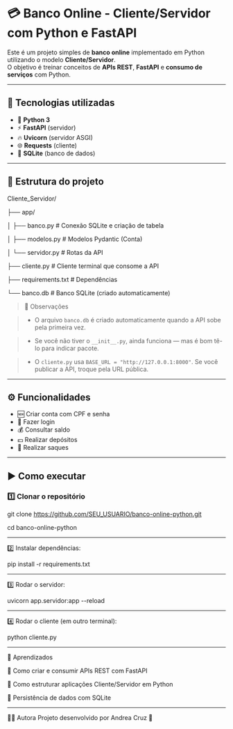 # 💳 Banco Online - Cliente/Servidor com Python e FastAPI  

Este é um projeto simples de **banco online** implementado em Python utilizando o modelo **Cliente/Servidor**.  
O objetivo é treinar conceitos de **APIs REST**, **FastAPI** e **consumo de serviços** com Python.  

---

## 🚀 Tecnologias utilizadas
- 🐍 **Python 3**
- ⚡ **FastAPI** (servidor)
- 🔥 **Uvicorn** (servidor ASGI)
- 🌐 **Requests** (cliente)
- 💾 **SQLite** (banco de dados)

---

## 📂 Estrutura do projeto

Cliente_Servidor/

├── app/

│ ├── banco.py # Conexão SQLite e criação de tabela

│ ├── modelos.py # Modelos Pydantic (Conta)

│ └── servidor.py # Rotas da API

├── cliente.py # Cliente terminal que consome a API

├── requirements.txt # Dependências

└── banco.db # Banco SQLite (criado automaticamente)


> 🔎 Observações
 
> - O arquivo `banco.db` é criado automaticamente quando a API sobe pela primeira vez.

> - Se você não tiver o `__init__.py`, ainda funciona — mas é bom tê-lo para indicar pacote.

> - O `cliente.py` usa `BASE_URL = "http://127.0.0.1:8000"`. Se você publicar a API, troque pela URL pública.


---

## ⚙️ Funcionalidades
- 🆕 Criar conta com CPF e senha  
- 🔑 Fazer login  
- 💰 Consultar saldo  
- 💵 Realizar depósitos  
- 💸 Realizar saques  

---

## ▶️ Como executar

### 1️⃣ Clonar o repositório

git clone https://github.com/SEU_USUARIO/banco-online-python.git

cd banco-online-python

---
2️⃣ Instalar dependências:

pip install -r requirements.txt

---

3️⃣ Rodar o servidor:

uvicorn app.servidor:app --reload

---

4️⃣ Rodar o cliente (em outro terminal):

python cliente.py

---

📖 Aprendizados

📌 Como criar e consumir APIs REST com FastAPI

📌 Como estruturar aplicações Cliente/Servidor em Python

📌 Persistência de dados com SQLite

---

👩‍💻 Autora
Projeto desenvolvido por Andrea Cruz 🚀
